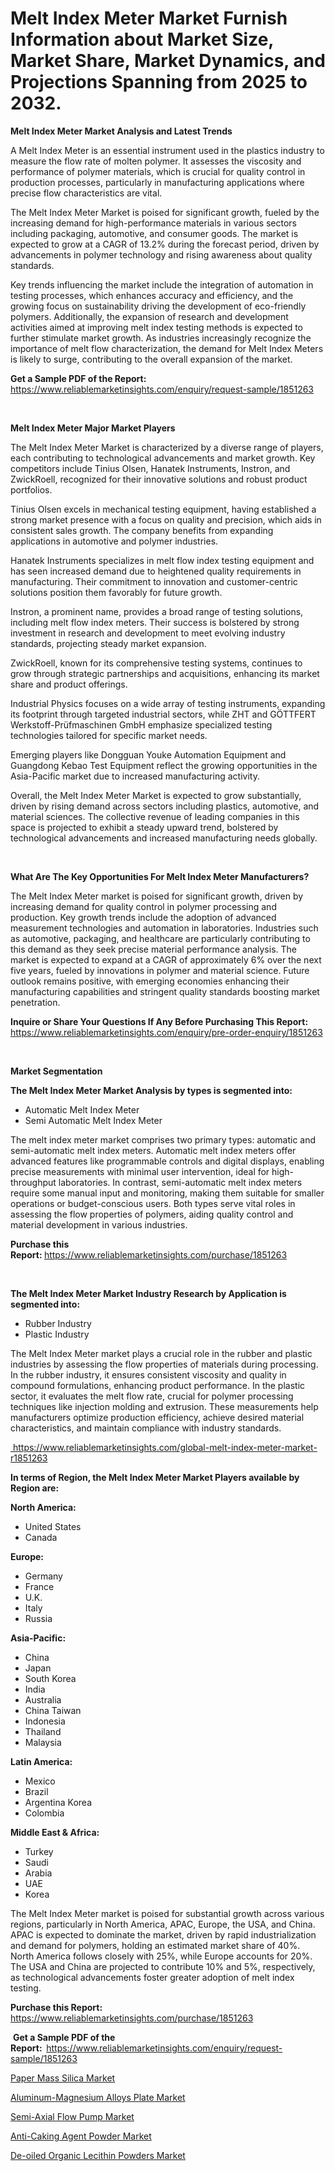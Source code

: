 <p><h1>Melt Index Meter Market Furnish Information about Market Size, Market Share, Market Dynamics, and Projections Spanning from 2025 to 2032.</h1></p><p><strong>Melt Index Meter Market Analysis and Latest Trends</strong></p>
<p><p>A Melt Index Meter is an essential instrument used in the plastics industry to measure the flow rate of molten polymer. It assesses the viscosity and performance of polymer materials, which is crucial for quality control in production processes, particularly in manufacturing applications where precise flow characteristics are vital. </p><p>The Melt Index Meter Market is poised for significant growth, fueled by the increasing demand for high-performance materials in various sectors including packaging, automotive, and consumer goods. The market is expected to grow at a CAGR of 13.2% during the forecast period, driven by advancements in polymer technology and rising awareness about quality standards. </p><p>Key trends influencing the market include the integration of automation in testing processes, which enhances accuracy and efficiency, and the growing focus on sustainability driving the development of eco-friendly polymers. Additionally, the expansion of research and development activities aimed at improving melt index testing methods is expected to further stimulate market growth. As industries increasingly recognize the importance of melt flow characterization, the demand for Melt Index Meters is likely to surge, contributing to the overall expansion of the market.</p></p>
<p><strong>Get a Sample PDF of the Report:&nbsp;</strong> <a href="https://www.reliablemarketinsights.com/enquiry/request-sample/1851263?utm_campaign=2012&utm_medium=2&utm_source=Github&utm_content=ia&utm_term=07012025&utm_id=melt-index-meter">https://www.reliablemarketinsights.com/enquiry/request-sample/1851263</a></p>
<p>&nbsp;</p>
<p><strong>Melt Index Meter Major Market Players</strong></p>
<p><p>The Melt Index Meter Market is characterized by a diverse range of players, each contributing to technological advancements and market growth. Key competitors include Tinius Olsen, Hanatek Instruments, Instron, and ZwickRoell, recognized for their innovative solutions and robust product portfolios.</p><p>Tinius Olsen excels in mechanical testing equipment, having established a strong market presence with a focus on quality and precision, which aids in consistent sales growth. The company benefits from expanding applications in automotive and polymer industries.</p><p>Hanatek Instruments specializes in melt flow index testing equipment and has seen increased demand due to heightened quality requirements in manufacturing. Their commitment to innovation and customer-centric solutions position them favorably for future growth.</p><p>Instron, a prominent name, provides a broad range of testing solutions, including melt flow index meters. Their success is bolstered by strong investment in research and development to meet evolving industry standards, projecting steady market expansion.</p><p>ZwickRoell, known for its comprehensive testing systems, continues to grow through strategic partnerships and acquisitions, enhancing its market share and product offerings.</p><p>Industrial Physics focuses on a wide array of testing instruments, expanding its footprint through targeted industrial sectors, while ZHT and GÖTTFERT Werkstoff-Prüfmaschinen GmbH emphasize specialized testing technologies tailored for specific market needs.</p><p>Emerging players like Dongguan Youke Automation Equipment and Guangdong Kebao Test Equipment reflect the growing opportunities in the Asia-Pacific market due to increased manufacturing activity.</p><p>Overall, the Melt Index Meter Market is expected to grow substantially, driven by rising demand across sectors including plastics, automotive, and material sciences. The collective revenue of leading companies in this space is projected to exhibit a steady upward trend, bolstered by technological advancements and increased manufacturing needs globally.</p></p>
<p>&nbsp;</p>
<p><strong>What Are The Key Opportunities For Melt Index Meter Manufacturers?</strong></p>
<p><p>The Melt Index Meter market is poised for significant growth, driven by increasing demand for quality control in polymer processing and production. Key growth trends include the adoption of advanced measurement technologies and automation in laboratories. Industries such as automotive, packaging, and healthcare are particularly contributing to this demand as they seek precise material performance analysis. The market is expected to expand at a CAGR of approximately 6% over the next five years, fueled by innovations in polymer and material science. Future outlook remains positive, with emerging economies enhancing their manufacturing capabilities and stringent quality standards boosting market penetration.</p></p>
<p><strong>Inquire or Share Your Questions If Any Before Purchasing This Report:</strong> <a href="https://www.reliablemarketinsights.com/enquiry/pre-order-enquiry/1851263?utm_campaign=2012&utm_medium=2&utm_source=Github&utm_content=ia&utm_term=07012025&utm_id=melt-index-meter">https://www.reliablemarketinsights.com/enquiry/pre-order-enquiry/1851263</a></p>
<p>&nbsp;</p>
<p><strong>Market Segmentation</strong></p>
<p><strong>The Melt Index Meter Market Analysis by types is segmented into:</strong></p>
<p><ul><li>Automatic Melt Index Meter</li><li>Semi Automatic Melt Index Meter</li></ul></p>
<p><p>The melt index meter market comprises two primary types: automatic and semi-automatic melt index meters. Automatic melt index meters offer advanced features like programmable controls and digital displays, enabling precise measurements with minimal user intervention, ideal for high-throughput laboratories. In contrast, semi-automatic melt index meters require some manual input and monitoring, making them suitable for smaller operations or budget-conscious users. Both types serve vital roles in assessing the flow properties of polymers, aiding quality control and material development in various industries.</p></p>
<p><strong>Purchase this Report:&nbsp;</strong><a href="https://www.reliablemarketinsights.com/purchase/1851263?utm_campaign=2012&utm_medium=2&utm_source=Github&utm_content=ia&utm_term=07012025&utm_id=melt-index-meter">https://www.reliablemarketinsights.com/purchase/1851263</a></p>
<p>&nbsp;</p>
<p><strong>The Melt Index Meter Market Industry Research by Application is segmented into:</strong></p>
<p><ul><li>Rubber Industry</li><li>Plastic Industry</li></ul></p>
<p><p>The Melt Index Meter market plays a crucial role in the rubber and plastic industries by assessing the flow properties of materials during processing. In the rubber industry, it ensures consistent viscosity and quality in compound formulations, enhancing product performance. In the plastic sector, it evaluates the melt flow rate, crucial for polymer processing techniques like injection molding and extrusion. These measurements help manufacturers optimize production efficiency, achieve desired material characteristics, and maintain compliance with industry standards.</p></p>
<p><a href="https://www.reliablemarketinsights.com/global-melt-index-meter-market-r1851263?utm_campaign=2012&utm_medium=2&utm_source=Github&utm_content=ia&utm_term=07012025&utm_id=melt-index-meter">&nbsp;https://www.reliablemarketinsights.com/global-melt-index-meter-market-r1851263</a></p>
<p><strong>In terms of Region, the Melt Index Meter Market Players available by Region are:</strong></p>
<p>
    <p> <strong> North America: </strong>
        <ul>
            <li>United States</li>
            <li>Canada</li>
        </ul>
        </p> 
    <p> <strong> Europe: </strong>
        <ul>
            <li>Germany</li>
            <li>France</li>
            <li>U.K.</li>
            <li>Italy</li>
            <li>Russia</li>
        </ul>
        </p> 
    <p> <strong> Asia-Pacific: </strong>
        <ul>
            <li>China</li>
            <li>Japan</li>
            <li>South Korea</li>
            <li>India</li>
            <li>Australia</li>
            <li>China Taiwan</li>
            <li>Indonesia</li>
            <li>Thailand</li>
            <li>Malaysia</li>
        </ul>
        </p> 
    <p> <strong> Latin America: </strong>
        <ul>
            <li>Mexico</li>
            <li>Brazil</li>
            <li>Argentina Korea</li>
            <li>Colombia</li>
        </ul>
        </p> 
    <p> <strong> Middle East & Africa: </strong>
        <ul>
            <li>Turkey</li>
            <li>Saudi</li>
            <li>Arabia</li>
            <li>UAE</li>
            <li>Korea</li>
        </ul>
    </p>
    </p>
<p><p>The Melt Index Meter market is poised for substantial growth across various regions, particularly in North America, APAC, Europe, the USA, and China. APAC is expected to dominate the market, driven by rapid industrialization and demand for polymers, holding an estimated market share of 40%. North America follows closely with 25%, while Europe accounts for 20%. The USA and China are projected to contribute 10% and 5%, respectively, as technological advancements foster greater adoption of melt index testing.</p></p>
<p><strong>Purchase this Report: </strong><a href="https://www.reliablemarketinsights.com/purchase/1851263?utm_campaign=2012&utm_medium=2&utm_source=Github&utm_content=ia&utm_term=07012025&utm_id=melt-index-meter">https://www.reliablemarketinsights.com/purchase/1851263</a></p>
<p>&nbsp;<strong>Get a Sample PDF of the Report:&nbsp;&nbsp;</strong><a href="https://www.reliablemarketinsights.com/enquiry/request-sample/1851263?utm_campaign=2012&utm_medium=2&utm_source=Github&utm_content=ia&utm_term=07012025&utm_id=melt-index-meter">https://www.reliablemarketinsights.com/enquiry/request-sample/1851263</a></p>
<p><strong></strong></p>
<p><p><a href="https://www.linkedin.com/pulse/global-paper-mass-silica-nexus-sector-confluences-regional-catalysts-gsm9c?utm_campaign=2012&utm_medium=2&utm_source=Github&utm_content=ia&utm_term=07012025&utm_id=melt-index-meter">Paper Mass Silica Market</a></p><p><a href="https://www.linkedin.com/pulse/aluminum-magnesium-alloys-plate-market-study-offers-insightful-b6kue?utm_campaign=2012&utm_medium=2&utm_source=Github&utm_content=ia&utm_term=07012025&utm_id=melt-index-meter">Aluminum-Magnesium Alloys Plate Market</a></p><p><a href="https://github.com/JakirUddin511/Market-Research-Report-List-1/blob/main/semi-axial-flow-pump-market.md?utm_campaign=2012&utm_medium=2&utm_source=Github&utm_content=ia&utm_term=07012025&utm_id=melt-index-meter">Semi-Axial Flow Pump Market</a></p><p><a href="https://www.linkedin.com/pulse/future-anti-caking-agent-powder-market-revenue-worth-cagr-54-xx4vc?utm_campaign=2012&utm_medium=2&utm_source=Github&utm_content=ia&utm_term=07012025&utm_id=melt-index-meter">Anti-Caking Agent Powder Market</a></p><p><a href="https://www.linkedin.com/pulse/de-oiled-organic-lecithin-powders-market-expansion-comprehensive-eb1pe?utm_campaign=2012&utm_medium=2&utm_source=Github&utm_content=ia&utm_term=07012025&utm_id=melt-index-meter">De-oiled Organic Lecithin Powders Market</a></p></p>